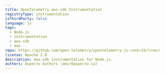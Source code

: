 ```yaml
---
title: OpenTelemetry aws-sdk Instrumentation
registryType: instrumentation
isThirdParty: false
language: js
tags:
  - Node.js
  - instrumentation
  - aws-sdk
  - aws
repo: https://github.com/open-telemetry/opentelemetry-js-contrib/tree/main/plugins/node/opentelemetry-instrumentation-aws-sdk
license: Apache 2.0
description: aws-sdk instrumentation for Node.js.
authors: Aspecto Authors (amir@aspecto.io)
---
```

